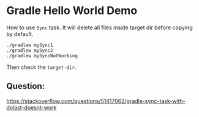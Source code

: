 Gradle Hello World Demo
=======================

How to use `Sync` task. It will delete all files inside target dir before copying by default.

```
./gradlew mySync1
./gradlew mySync2
./gradlew mySyncNotWorking
```

Then check the `target-dir`.

Question:
---------

<https://stackoverflow.com/questions/51417062/gradle-sync-task-with-dolast-doesnt-work>